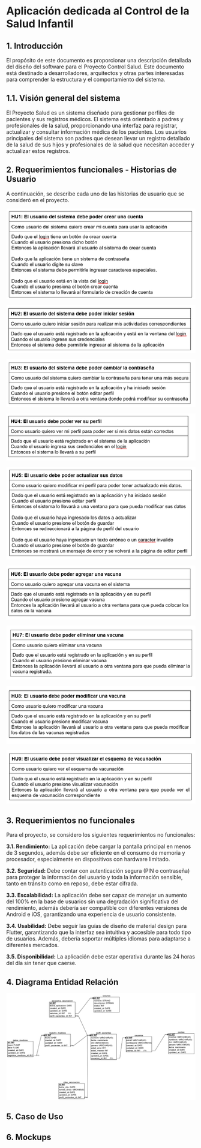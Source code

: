 # Aplicación dedicada al Control de la Salud Infantil 

## 1. Introducción

El propósito de este documento es proporcionar una descripción detallada del diseño del software para el Proyecto Control Salud. Este documento está destinado a desarrolladores, arquitectos y otras partes interesadas para comprender la estructura y el comportamiento del sistema.

## 1.1. Visión general del sistema
El Proyecto Salud es un sistema diseñado para gestionar perfiles de pacientes y sus registros médicos. El sistema está orientado a padres y profesionales de la salud, proporcionando una interfaz para registrar, actualizar y consultar información médica de los pacientes. Los usuarios principales del sistema son padres que desean llevar un registro detallado de la salud de sus hijos y profesionales de la salud que necesitan acceder y actualizar estos registros.

## 2. Requerimientos funcionales - Historias de Usuario
A continuación, se describe cada uno de las historias de usuario que se consideró en el proyecto.   

![HU1](/Historias%20de%20Usuario/1.png)

![HU2](/Historias%20de%20Usuario/2.png)

![HU3](/Historias%20de%20Usuario/3.png)

![HU4](/Historias%20de%20Usuario/4.png)

![HU5](/Historias%20de%20Usuario/5.png)

![HU6](/Historias%20de%20Usuario/6.png)

![HU7](/Historias%20de%20Usuario/7.png)

![HU8](/Historias%20de%20Usuario/8.png)

![HU9](/Historias%20de%20Usuario/9.png)

## 3. Requerimientos no funcionales
Para el proyecto, se considero los siguientes requerimientos no funcionales:

**3.1. Rendimiento:** La aplicación debe cargar la pantalla principal en menos de 3 segundos, además debe ser eficiente en el consumo de memoria y procesador, especialmente en dispositivos con hardware limitado.

**3.2. Seguridad:** Debe contar con autenticación segura (PIN o contraseña) para proteger la información del usuario y toda la información sensible, tanto en tránsito como en reposo, debe estar cifrada.

**3.3. Escalabilidad:** La aplicación debe ser capaz de manejar un aumento del 100% en la base de usuarios sin una degradación significativa del rendimiento, además debería ser compatible con diferentes versiones de Android e iOS, garantizando una experiencia de usuario consistente.

**3.4. Usabilidad:**  Debe seguir las guías de diseño de material design para Flutter, garantizando que la interfaz sea intuitiva y accesible para todo tipo de usuarios. Además, debería soportar múltiples idiomas para adaptarse a diferentes mercados.

**3.5. Disponibilidad:** La aplicación debe estar operativa durante las 24 horas del día sin tener que caerse.

## 4. Diagrama Entidad Relación
![Diagrama de entidad relación](/Imagenes/EntidadRelacion.png)

## 5. Caso de Uso



## 6. Mockups